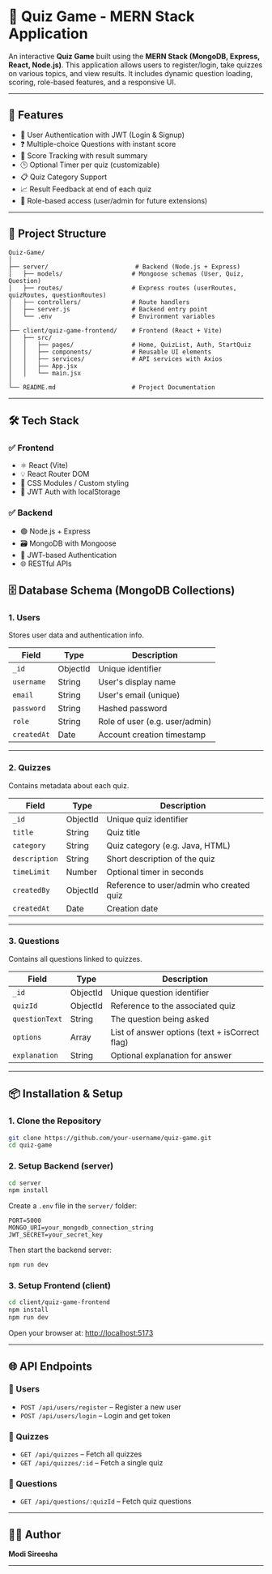 
# 🧠 Quiz Game - MERN Stack Application

An interactive **Quiz Game** built using the **MERN Stack (MongoDB, Express, React, Node.js)**. This application allows users to register/login, take quizzes on various topics, and view results. It includes dynamic question loading, scoring, role-based features, and a responsive UI.

---

## 🚀 Features

- 🔐 User Authentication with JWT (Login & Signup)
- ❓ Multiple-choice Questions with instant score
- 🧠 Score Tracking with result summary
- 🕒 Optional Timer per quiz (customizable)
- 📋 Quiz Category Support
- 📈 Result Feedback at end of each quiz
- 🎯 Role-based access (user/admin for future extensions)

---

## 📁 Project Structure

```
Quiz-Game/
│
├── server/                        # Backend (Node.js + Express)
│   ├── models/                   # Mongoose schemas (User, Quiz, Question)
│   ├── routes/                   # Express routes (userRoutes, quizRoutes, questionRoutes)
│   ├── controllers/              # Route handlers
│   ├── server.js                 # Backend entry point
│   └── .env                      # Environment variables
│
├── client/quiz-game-frontend/    # Frontend (React + Vite)
│   ├── src/
│   │   ├── pages/                # Home, QuizList, Auth, StartQuiz
│   │   ├── components/           # Reusable UI elements
│   │   ├── services/             # API services with Axios
│   │   ├── App.jsx
│   │   └── main.jsx
│
└── README.md                     # Project Documentation
```

---

## 🛠️ Tech Stack

### ✅ Frontend

- ⚛️ React (Vite)
- 💡 React Router DOM
- 🎨 CSS Modules / Custom styling
- 🔐 JWT Auth with localStorage

### ✅ Backend

- 🟢 Node.js + Express
- 🗃️ MongoDB with Mongoose
- 🔐 JWT-based Authentication
- 🌐 RESTful APIs

## 🗄️ Database Schema (MongoDB Collections)

### 1. Users  
Stores user data and authentication info.

| Field        | Type      | Description                   |
|--------------|-----------|-------------------------------|
| `_id`        | ObjectId  | Unique identifier              |
| `username`   | String    | User's display name            |
| `email`      | String    | User's email (unique)          |
| `password`   | String    | Hashed password                |
| `role`       | String    | Role of user (e.g. user/admin)|
| `createdAt`  | Date      | Account creation timestamp     |

---

### 2. Quizzes  
Contains metadata about each quiz.

| Field        | Type      | Description                   |
|--------------|-----------|-------------------------------|
| `_id`        | ObjectId  | Unique quiz identifier         |
| `title`      | String    | Quiz title                    |
| `category`   | String    | Quiz category (e.g. Java, HTML)|
| `description`| String    | Short description of the quiz |
| `timeLimit`  | Number    | Optional timer in seconds     |
| `createdBy`  | ObjectId  | Reference to user/admin who created quiz |
| `createdAt`  | Date      | Creation date                 |

---

### 3. Questions  
Contains all questions linked to quizzes.

| Field         | Type       | Description                    |
|---------------|------------|--------------------------------|
| `_id`         | ObjectId   | Unique question identifier     |
| `quizId`      | ObjectId   | Reference to the associated quiz|
| `questionText`| String     | The question being asked       |
| `options`     | Array      | List of answer options (text + isCorrect flag) |
| `explanation` | String     | Optional explanation for answer|

---

## 📦 Installation & Setup

### 1. Clone the Repository

```bash
git clone https://github.com/your-username/quiz-game.git
cd quiz-game
```

### 2. Setup Backend (server)

```bash
cd server
npm install
```

Create a `.env` file in the `server/` folder:

```env
PORT=5000
MONGO_URI=your_mongodb_connection_string
JWT_SECRET=your_secret_key
```

Then start the backend server:

```bash
npm run dev
```

### 3. Setup Frontend (client)

```bash
cd client/quiz-game-frontend
npm install
npm run dev
```

Open your browser at: [http://localhost:5173](http://localhost:5173)

---

## 🌐 API Endpoints

### 📌 Users
- `POST /api/users/register` – Register a new user
- `POST /api/users/login` – Login and get token

### 📌 Quizzes
- `GET /api/quizzes` – Fetch all quizzes
- `GET /api/quizzes/:id` – Fetch a single quiz

### 📌 Questions
- `GET /api/questions/:quizId` – Fetch quiz questions


---

## 🙋‍♀️ Author

**Modi Sireesha**

---

